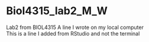 # Biol4315_lab2_M_W
Lab2 from BIOL4315
A line I wrote on my local computer  
This is a line I added from RStudio and not the terminal